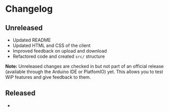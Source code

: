 # Changelog

## Unreleased

- Updated README
- Updated HTML and CSS of the client
- Improved feedback on upload and download
- Refactored code and created `src/` structure

**Note:** Unreleased changes are checked in but not part of an official release (available through the Arduino IDE or PlatfomIO) yet. This allows you to test WiP features and give feedback to them.

## Released

-
